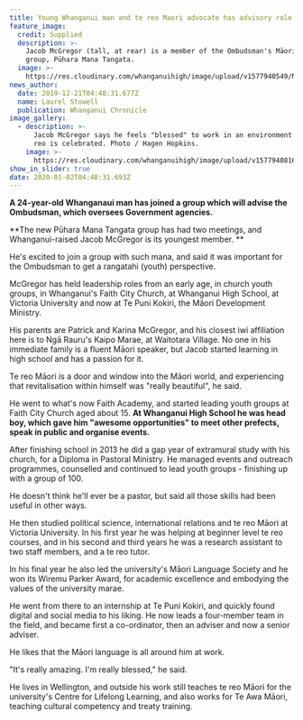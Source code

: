 ```yaml
---
title: Young Whanganui man and te reo Maori advocate has advisory role to Ombudsman
feature_image:
  credit: Supplied
  description: >-
    Jacob McGregor (tall, at rear) is a member of the Ombudsman's Māori advisory
    group, Pūhara Mana Tangata.
  image: >-
    https://res.cloudinary.com/whanganuihigh/image/upload/v1577940549/News/Jacob_McGregor_Chron_21.12.19.jpg
news_author:
  date: 2019-12-21T04:48:31.677Z
  name: Laurel Stowell
  publication: Whanganui Chronicle
image_gallery:
  - description: >-
      Jacob McGregor says he feels "blessed" to work in an environment where te
      reo is celebrated. Photo / Hagen Hopkins.
    image: >-
      https://res.cloudinary.com/whanganuihigh/image/upload/v1577940816/News/Jacob_McGregor_himself_Chron_21.12.19.jpg
show_in_slider: true
date: 2020-01-02T04:48:31.693Z
---
```

**A 24-year-old Whanganaui man has joined a group which will advise the Ombudsman, which oversees Government agencies.**

**The new Pūhara Mana Tangata group has had two meetings, and Whanganui-raised Jacob McGregor is its youngest member.**

He's excited to join a group with such mana, and said it was important for the Ombudsman to get a rangatahi (youth) perspective.

McGregor has held leadership roles from an early age, in church youth groups, in Whanganui's Faith City Church, at Whanganui High School, at Victoria University and now at Te Puni Kokiri, the Māori Development Ministry.

His parents are Patrick and Karina McGregor, and his closest iwi affiliation here is to Ngā Rauru's Kaipo Marae, at Waitotara Village. No one in his immediate family is a fluent Māori speaker, but Jacob started learning in high school and has a passion for it.

Te reo Māori is a door and window into the Māori world, and experiencing that revitalisation within himself was "really beautiful", he said.

He went to what's now Faith Academy, and started leading youth groups at Faith City Church aged about 15. **At Whanganui High School he was head boy, which gave him "awesome opportunities" to meet other prefects, speak in public and organise events.**

After finishing school in 2013 he did a gap year of extramural study with his church, for a Diploma in Pastoral Ministry. He managed events and outreach programmes, counselled and continued to lead youth groups - finishing up with a group of 100.

He doesn't think he'll ever be a pastor, but said all those skills had been useful in other ways.

He then studied political science, international relations and te reo Māori at Victoria University. In his first year he was helping at beginner level te reo courses, and in his second and third years he was a research assistant to two staff members, and a te reo tutor.

In his final year he also led the university's Māori Language Society and he won its Wiremu Parker Award, for academic excellence and embodying the values of the university marae.

He went from there to an internship at Te Puni Kokiri, and quickly found digital and social media to his liking. He now leads a four-member team in the field, and became first a co-ordinator, then an adviser and now a senior adviser.

He likes that the Māori language is all around him at work.

"It's really amazing. I'm really blessed," he said.

He lives in Wellington, and outside his work still teaches te reo Māori for the university's Centre for Lifelong Learning, and also works for Te Awa Māori, teaching cultural competency and treaty training.
